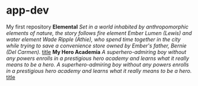 # app-dev
My first repository
**Elemental**
*Set in a world inhabited by anthropomorphic elements of nature, the story follows fire element Ember Lumen (Lewis) and water element Wade Ripple (Athie), who spend time together in the city while trying to save a convenience store owned by Ember's father, Bernie (Del Carmen).*
[title](https://[www.imdb.com/title/tt5626028/](https://www.imdb.com/title/tt15789038/))
**My Hero Academia**
*A superhero-admiring boy without any powers enrolls in a prestigious hero academy and learns what it really means to be a hero. A superhero-admiring boy without any powers enrolls in a prestigious hero academy and learns what it really means to be a hero.*
[title](https://www.imdb.com/title/tt5626028/)
